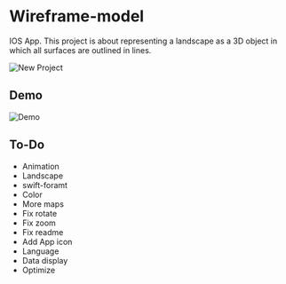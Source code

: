 # Wireframe-model
IOS App. This project is about representing a landscape as a 3D object in which all surfaces are outlined in lines.

![New Project](https://user-images.githubusercontent.com/87498837/175180616-17874615-3367-4f85-adea-bd9163f07b59.png)

## Demo
![Demo](https://user-images.githubusercontent.com/87498837/175167283-2a992457-a564-42f9-b1e1-7a6756a925b0.gif)

## To-Do
* Animation
* Landscape
* swift-foramt
* Color
* More maps
* Fix rotate
* Fix zoom
* Fix readme
* Add App icon
* Language
* Data display
* Optimize
